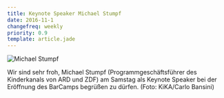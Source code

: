 ```yaml
---
title: Keynote Speaker Michael Stumpf
date: 2016-11-1
changefreq: weekly
priority: 0.9
template: article.jade
---
```


<img src="/images/Michael_Stumpf_1730.jpg" alt="Michael Stumpf" />

Wir sind sehr froh, Michael Stumpf (Programmgeschäftsführer des Kinderkanals von ARD und ZDF) am Samstag als Keynote Speaker bei der Eröffnung des BarCamps begrüßen zu dürfen. (Foto: KiKA/Carlo Bansini)
